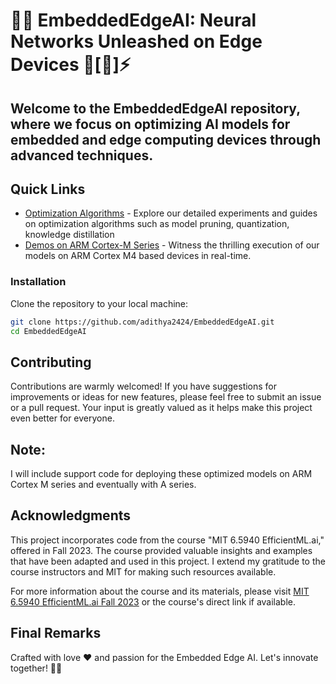 # 🚀✨ **EmbeddedEdgeAI**: Neural Networks Unleashed on Edge Devices 🧠[🔲]⚡️

## Welcome to the EmbeddedEdgeAI repository, where we focus on optimizing AI models for embedded and edge computing devices through advanced techniques.

## Quick Links

- [Optimization Algorithms](OptimizationAlgorithms.md) - Explore our detailed experiments and guides on optimization algorithms such as model pruning, quantization, knowledge distillation
- [Demos on ARM Cortex-M Series](/Demos/) - Witness the thrilling execution of our models on ARM Cortex M4 based devices in real-time.

### Installation

Clone the repository to your local machine:

```bash
git clone https://github.com/adithya2424/EmbeddedEdgeAI.git
cd EmbeddedEdgeAI
```

## Contributing

Contributions are warmly welcomed! If you have suggestions for improvements or ideas for new features, please feel free to submit an issue or a pull request. Your input is greatly valued as it helps make this project even better for everyone.

## Note:

I will include support code for deploying these optimized models on ARM Cortex M series and eventually with A series.

## Acknowledgments

This project incorporates code from the course "MIT 6.5940 EfficientML.ai," offered in Fall 2023. The course provided valuable insights and examples that have been adapted and used in this project. I extend my gratitude to the course instructors and MIT for making such resources available.

For more information about the course and its materials, please visit [MIT 6.5940 EfficientML.ai Fall 2023](https://hanlab.mit.edu/courses/2023-fall-65940) or the course's direct link if available.

## Final Remarks

Crafted with love ❤️ and passion for the Embedded Edge AI. Let's innovate together! 🚀✨















